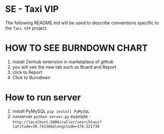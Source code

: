 # SE - Taxi VIP

The following README.md will be used to describe conventions specific to the `Taxi VIP` project.

# HOW TO SEE BURNDOWN CHART
1. install Zenhub extension in marketplace of github
2. you will see the new tab such as Board and Report
3. click to Report 
4. Click to Burndown

# How to run server
1. install PyMySQL `pip install PyMySQL`
2. runserver `python server.py`
   example : `http://localhost:5000/caller/searchtaxi?latitude=30.741566&longitude=178.521730`
